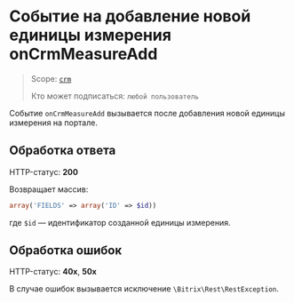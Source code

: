 # Событие на добавление новой единицы измерения onCrmMeasureAdd

> Scope: [`crm`](../../../../scopes/permissions.md)
>
> Кто может подписаться: `любой пользователь`

Событие `onCrmMeasureAdd` вызывается после добавления новой единицы измерения на портале. 

## Обработка ответа

HTTP-статус: **200**

Возвращает массив:

```php
array('FIELDS' => array('ID' => $id))
```

где `$id` — идентификатор созданной единицы измерения.

## Обработка ошибок

HTTP-статус: **40x**, **50x**

В случае ошибок вызывается исключение `\Bitrix\Rest\RestException`.